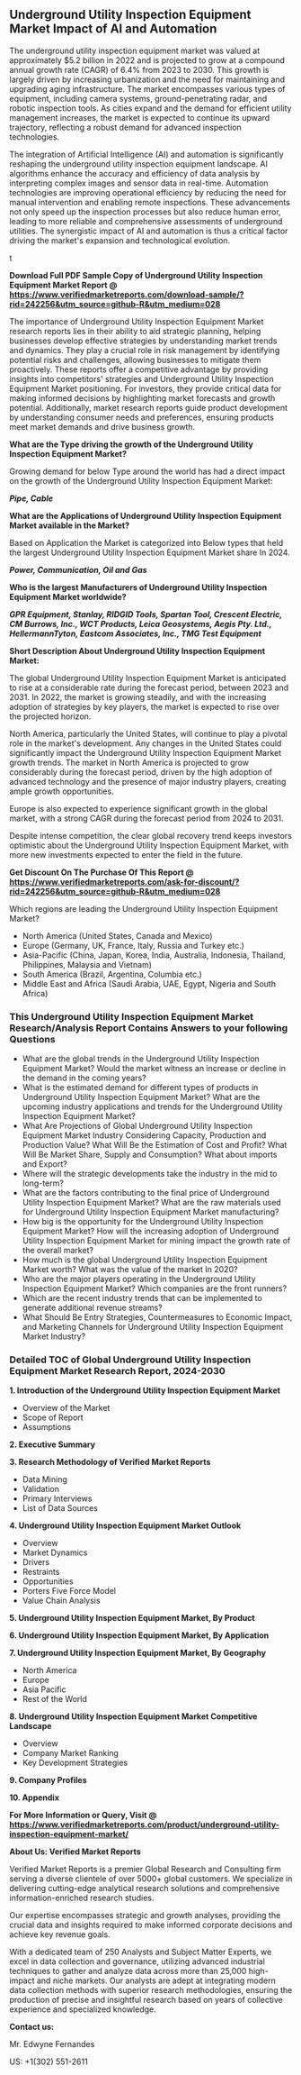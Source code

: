 <h2>Underground Utility Inspection Equipment Market Impact of AI and Automation</h2><p>The underground utility inspection equipment market was valued at approximately $5.2 billion in 2022 and is projected to grow at a compound annual growth rate (CAGR) of 6.4% from 2023 to 2030. This growth is largely driven by increasing urbanization and the need for maintaining and upgrading aging infrastructure. The market encompasses various types of equipment, including camera systems, ground-penetrating radar, and robotic inspection tools. As cities expand and the demand for efficient utility management increases, the market is expected to continue its upward trajectory, reflecting a robust demand for advanced inspection technologies.</p><p>The integration of Artificial Intelligence (AI) and automation is significantly reshaping the underground utility inspection equipment landscape. AI algorithms enhance the accuracy and efficiency of data analysis by interpreting complex images and sensor data in real-time. Automation technologies are improving operational efficiency by reducing the need for manual intervention and enabling remote inspections. These advancements not only speed up the inspection processes but also reduce human error, leading to more reliable and comprehensive assessments of underground utilities. The synergistic impact of AI and automation is thus a critical factor driving the market's expansion and technological evolution.</p>t</p><p id="" class=""><strong>Download Full PDF Sample Copy of Underground Utility Inspection Equipment Market Report @ <a href="https://www.verifiedmarketreports.com/download-sample/?rid=242256&utm_source=github-R&utm_medium=028" target="_blank">https://www.verifiedmarketreports.com/download-sample/?rid=242256&utm_source=github-R&utm_medium=028</a></strong></p><p>The importance of&nbsp;Underground Utility Inspection Equipment Market research reports lies in their ability to aid strategic planning, helping businesses develop effective strategies by understanding market trends and dynamics. They play a crucial role in risk management by identifying potential risks and challenges, allowing businesses to mitigate them proactively. These reports offer a competitive advantage by providing insights into competitors' strategies and Underground Utility Inspection Equipment Market positioning. For investors, they provide critical data for making informed decisions by highlighting market forecasts and growth potential. Additionally, market research reports guide product development by understanding consumer needs and preferences, ensuring products meet market demands and drive business growth.</p><p><strong>What are the&nbsp;Type driving the growth of the Underground Utility Inspection Equipment Market?</strong></p><p id="" class="">Growing demand for below Type around the world has had a direct impact on the growth of the Underground Utility Inspection Equipment Market:</p><em><strong>Pipe, Cable</strong></em></p><strong>What are the&nbsp;Applications&nbsp;of Underground Utility Inspection Equipment Market available in the Market?</strong></p><p id="" class="">Based on Application the Market is categorized into Below types that held the largest Underground Utility Inspection Equipment Market share In 2024.</p><em><strong>Power, Communication, Oil and Gas</strong></em></p><strong>Who is the largest Manufacturers of Underground Utility Inspection Equipment Market worldwide?</strong></p><p><em><strong>GPR Equipment, Stanlay, RIDGID Tools, Spartan Tool, Crescent Electric, CM Burrows, Inc., WCT Products, Leica Geosystems, Aegis Pty. Ltd., HellermannTyton, Eastcom Associates, Inc., TMG Test Equipment</strong></em></p><p id="" class=""><strong>Short Description About Underground Utility Inspection Equipment Market:</strong></p><p>The global Underground Utility Inspection Equipment Market is anticipated to rise at a considerable rate during the forecast period, between 2023 and 2031. In 2022, the market is growing steadily, and with the increasing adoption of strategies by key players, the market is expected to rise over the projected horizon.</p><p>North America, particularly the United States, will continue to play a pivotal role in the market's development. Any changes in the United States could significantly impact the Underground Utility Inspection Equipment Market growth trends. The market in North America is projected to grow considerably during the forecast period, driven by the high adoption of advanced technology and the presence of major industry players, creating ample growth opportunities.</p><p>Europe is also expected to experience significant growth in the global market, with a strong CAGR during the forecast period from 2024 to 2031.</p><p>Despite intense competition, the clear global recovery trend keeps investors optimistic about the Underground Utility Inspection Equipment Market, with more new investments expected to enter the field in the future.</p><p id="" class=""><strong>Get Discount On The Purchase Of This Report @ <a href="https://www.verifiedmarketreports.com/ask-for-discount/?rid=242256&utm_source=github-R&utm_medium=028" target="_blank">https://www.verifiedmarketreports.com/ask-for-discount/?rid=242256&utm_source=github-R&utm_medium=028</a></strong></p>Which regions are leading the Underground Utility Inspection Equipment Market?</p><ul><li>North America (United States, Canada and Mexico)</li><li>Europe (Germany, UK, France, Italy, Russia and Turkey etc.)</li><li>Asia-Pacific (China, Japan, Korea, India, Australia, Indonesia, Thailand, Philippines, Malaysia and Vietnam)</li><li>South America (Brazil, Argentina, Columbia etc.)</li><li>Middle East and Africa (Saudi Arabia, UAE, Egypt, Nigeria and South Africa)</li></ul><h3 id="" class="">This Underground Utility Inspection Equipment Market Research/Analysis Report Contains Answers to your following Questions</h3><ul><li>What are the global trends in the Underground Utility Inspection Equipment Market? Would the market witness an increase or decline in the demand in the coming years?</li><li>What is the estimated demand for different types of products in Underground Utility Inspection Equipment Market? What are the upcoming industry applications and trends for the Underground Utility Inspection Equipment Market?</li><li>What Are Projections of Global Underground Utility Inspection Equipment Market Industry Considering Capacity, Production and Production Value? What Will Be the Estimation of Cost and Profit? What Will Be Market Share, Supply and Consumption? What about imports and Export?</li><li>Where will the strategic developments take the industry in the mid to long-term?</li><li>What are the factors contributing to the final price of Underground Utility Inspection Equipment Market? What are the raw materials used for Underground Utility Inspection Equipment Market manufacturing?</li><li>How big is the opportunity for the Underground Utility Inspection Equipment Market? How will the increasing adoption of Underground Utility Inspection Equipment Market for mining impact the growth rate of the overall market?</li><li>How much is the global Underground Utility Inspection Equipment Market worth? What was the value of the market In 2020?</li><li>Who are the major players operating in the Underground Utility Inspection Equipment Market? Which companies are the front runners?</li><li>Which are the recent industry trends that can be implemented to generate additional revenue streams?</li><li>What Should Be Entry Strategies, Countermeasures to Economic Impact, and Marketing Channels for Underground Utility Inspection Equipment Market Industry?</li></ul><h3 id="" class="">Detailed TOC of Global Underground Utility Inspection Equipment Market Research Report, 2024-2030</h3><p id="" class=""><strong>1. Introduction of the Underground Utility Inspection Equipment Market</strong></p><ul><li>Overview of the Market</li><li>Scope of Report</li><li>Assumptions</li></ul><p id="" class=""><strong>2. Executive Summary</strong></p><p id="" class=""><strong>3. Research Methodology of Verified Market Reports</strong></p><ul><li>Data Mining</li><li>Validation</li><li>Primary Interviews</li><li>List of Data Sources</li></ul><p id="" class=""><strong>4. Underground Utility Inspection Equipment Market Outlook</strong></p><ul><li>Overview</li><li>Market Dynamics</li><li>Drivers</li><li>Restraints</li><li>Opportunities</li><li>Porters Five Force Model</li><li>Value Chain Analysis</li></ul><p id="" class=""><strong>5. Underground Utility Inspection Equipment Market, By Product</strong></p><p id="" class=""><strong>6. Underground Utility Inspection Equipment Market, By Application</strong></p><p id="" class=""><strong>7. Underground Utility Inspection Equipment Market, By Geography</strong></p><ul><li>North America</li><li>Europe</li><li>Asia Pacific</li><li>Rest of the World</li></ul><p id="" class=""><strong>8. Underground Utility Inspection Equipment Market Competitive Landscape</strong></p><ul><li>Overview</li><li>Company Market Ranking</li><li>Key Development Strategies</li></ul><p id="" class=""><strong>9. Company Profiles</strong></p><p id="" class=""><strong>10. Appendix</strong></p><p id="" class=""><strong>For More Information or Query, Visit @ <a href="https://www.verifiedmarketreports.com/product/underground-utility-inspection-equipment-market/" target="_blank">https://www.verifiedmarketreports.com/product/underground-utility-inspection-equipment-market/</a></strong></p><p id="" class=""><strong>About Us: Verified Market Reports</strong></p><p id="" class="">Verified Market Reports is a premier Global Research and Consulting firm serving a diverse clientele of over 5000+ global customers. We specialize in delivering cutting-edge analytical research solutions and comprehensive information-enriched research studies.</p><p id="" class="">Our expertise encompasses strategic and growth analyses, providing the crucial data and insights required to make informed corporate decisions and achieve key revenue goals.</p><p id="" class="">With a dedicated team of 250 Analysts and Subject Matter Experts, we excel in data collection and governance, utilizing advanced industrial techniques to gather and analyze data across more than 25,000 high-impact and niche markets. Our analysts are adept at integrating modern data collection methods with superior research methodologies, ensuring the production of precise and insightful research based on years of collective experience and specialized knowledge.</p><p id="" class=""><strong>Contact us:</strong></p><p id="" class="">Mr. Edwyne Fernandes</p><p id="" class="">US: +1(302) 551-2611</p>